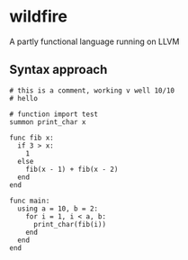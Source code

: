# wildfire
A partly functional language running on LLVM

Syntax approach
---

```fire
# this is a comment, working v well 10/10
# hello

# function import test
summon print_char x

func fib x:
  if 3 > x:
    1
  else
    fib(x - 1) + fib(x - 2)
  end
end

func main:
  using a = 10, b = 2:
    for i = 1, i < a, b:
      print_char(fib(i))
    end
  end
end

```
